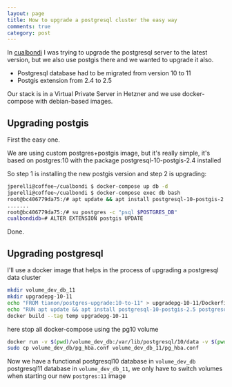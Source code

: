 ```yaml
---
layout: page
title: How to upgrade a postgresql cluster the easy way
comments: true
category: post
---
```


In [cualbondi](https://cualbondi.com.ar/) I was trying to upgrade the postgresql server to the latest version, but we also use postgis there and we wanted to upgrade it also.

 - Postgresql database had to be migrated from version 10 to 11
 - Postgis extension from 2.4 to 2.5

Our stack is in a Virtual Private Server in Hetzner and we use docker-compose with debian-based images.

## Upgrading postgis

First the easy one.

We are using custom postgres+postgis image, but it's really simple, it's based on postgres:10 with the package postgresql-10-postgis-2.4 installed

So step 1 is installing the new postgis version and step 2 is upgrading:

```bash
jperelli@coffee~/cualbondi $ docker-compose up db -d
jperelli@coffee~/cualbondi $ docker-compose exec db bash
root@bc406779da75:/# apt update && apt install postgresql-10-postgis-2.5
.......
root@bc406779da75:/# su postgres -c "psql $POSTGRES_DB"
cualbondidb=# ALTER EXTENSION postgis UPDATE
```
Done.

## Upgrading postgresql

I'll use a docker image that helps in the process of upgrading a postgresql data cluster

```bash
mkdir volume_dev_db_11
mkdir upgradepg-10-11
echo "FROM tianon/postgres-upgrade:10-to-11" > upgradepg-10-11/Dockerfile
echo "RUN apt update && apt install postgresql-10-postgis-2.5 postgresql-11-postgis-2.5 -yy" >> upgradepg-10-11/Dockerfile
docker build --tag temp upgradepg-10-11
```
here stop all docker-compose using the pg10 volume

```bash
docker run -v $(pwd)/volume_dev_db:/var/lib/postgresql/10/data -v $(pwd)/volume_dev_db_11:/var/lib/postgresql/11/data temp pg_upgrade
sudo cp volume_dev_db/pg_hba.conf volume_dev_db_11/pg_hba.conf
```

Now we have a functional postgresql10 database in `volume_dev_db` postgresql11 database in `volume_dev_db_11`, we only have to switch volumes when starting our new `postgres:11` image

